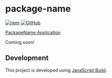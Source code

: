 # package-name

[![npm](https://img.shields.io/npm/v/package-name)](https://www.npmjs.com/package/package-name)
[![GitHub](https://img.shields.io/github/license/johndoe/package-name)](https://github.com/johndoe/package-name/blob/main/LICENSE)

[PackageName Application](https://johndoe.github.io/package-name/)

Coming soon!


## Development

This project is developed using [JavaScript Build](https://github.com/craigahobbs/javascript-build#readme).
